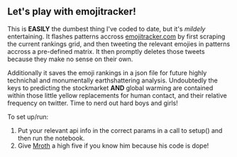 ## Let's play with emojitracker!  

This is **EASILY** the dumbest thing I've coded to date, but it's *mildely* entertaining.  It flashes patterns accross [emojitracker.com](http://emojitracker.com) by first scraping the current rankings grid, and then tweeting the relevant emojies in patterns accross a pre-defined matrix.  It then promptly deletes those tweets because they make no sense on their own.

Additionally it saves the emoji rankings in a json file for future highly technichal and monumentally earthshattering analysis.  Undoubtedly the keys to predicting the stockmarket **AND** global warming are contained within those little yellow replacements for human contact, and their relative frequency on twitter. Time to nerd out hard boys and girls!  

To set up/run:  
1. Put your relevant api info in the correct params in a call to setup() and then run the notebook.  
2. Give [Mroth](https://github.com/mroth) a high five if you know him because his code is dope!
